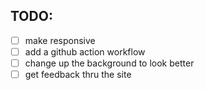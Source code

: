 ## TODO:
- [ ] make responsive
- [ ] add a github action workflow
- [ ] change up the background to look better
- [ ] get feedback thru the site
